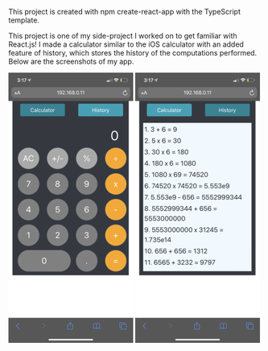This project is created with npm create-react-app with the TypeScript template.

This project is one of my side-project I worked on to get familiar with React.js!
I made a calculator similar to the iOS calculator with an added feature of history, which stores the history of the computations performed. 
Below are the screenshots of my app. 

![GitHub Logo](/IMG_1061.PNG) ![GitHub Logo](/IMG_1062.PNG)
